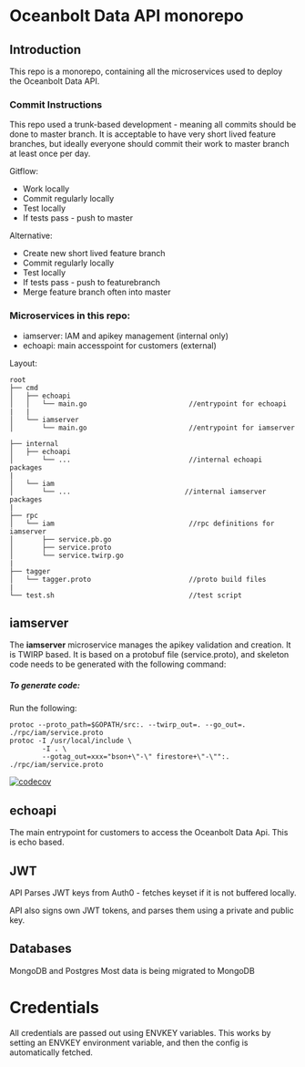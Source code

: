 # Oceanbolt Data API monorepo

## Introduction

This repo is a monorepo, containing all the microservices used to deploy the Oceanbolt Data API.

### Commit Instructions

This repo used a trunk-based development - meaning all commits should be done to master branch.
It is acceptable to have very short lived feature branches, but ideally everyone should commit their work to master branch at least once per day.

Gitflow:
- Work locally
- Commit regularly locally
- Test locally
- If tests pass - push to master

Alternative:
- Create new short lived feature branch
- Commit regularly locally
- Test locally
- If tests pass - push to featurebranch
- Merge feature branch often into master

### Microservices in this repo:
- iamserver: IAM and apikey management (internal only)
- echoapi: main accesspoint for customers (external)

Layout:

```
root
├── cmd
│   ├── echoapi
│   │   └── main.go                         //entrypoint for echoapi
|   |
│   └── iamserver
│       └── main.go                         //entrypoint for iamserver

├── internal
│   ├── echoapi
│       └── ...                             //internal echoapi packages
|
│   └── iam
│       └── ...                            //internal iamserver packages
|
├── rpc 
│   └── iam                                 //rpc definitions for iamserver
│       ├── service.pb.go
│       ├── service.proto
│       └── service.twirp.go
|
├── tagger
│   └── tagger.proto                        //proto build files
|
└── test.sh                                 //test script

```

## iamserver
The **iamserver** microservice manages the apikey validation and creation. It is TWIRP based.
It is based on a protobuf file (service.proto), and skeleton code needs to be generated with the following command:
 
##### To generate code:
Run the following:

```shell script
protoc --proto_path=$GOPATH/src:. --twirp_out=. --go_out=. ./rpc/iam/service.proto
protoc -I /usr/local/include \
        -I . \
        --gotag_out=xxx="bson+\"-\" firestore+\"-\"":. ./rpc/iam/service.proto
```

[![codecov](https://codecov.io/gl/oceanbolt/iamserver/branch/master/graph/badge.svg?token=i8vFzG5tBo)](https://codecov.io/gl/oceanbolt/iamserver)

## echoapi

The main entrypoint for customers to access the Oceanbolt Data Api. This is echo based.


## JWT 

API Parses JWT keys from Auth0 - fetches keyset if it is not buffered locally.

API also signs own JWT tokens, and parses them using a private and public key.

## Databases

MongoDB and Postgres
Most data is being migrated to MongoDB


# Credentials

All credentials are passed out using ENVKEY variables. This works by setting an ENVKEY environment variable, and then the config is automatically fetched.

